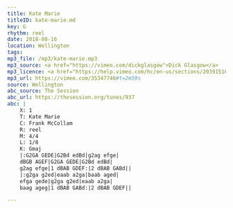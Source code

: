 ```yaml
---
title: Kate Marie
titleID: kate-marie.md
key: G
rhythm: reel
date: 2018-08-16
location: Wellington
tags:
mp3_file: /mp3/kate-marie.mp3
mp3_source: <a href="https://vimeo.com/dickglasgow">Dick Glasgow</a>
mp3_licence: <a href="https://help.vimeo.com/hc/en-us/sections/203915108-Fair-Use">Vimeo Fair Use</a>
mp3_url: https://vimeo.com/35347746#t=2m59s
source: Wellington
abc_source: The Session
abc_url: https://thesession.org/tunes/937
abc: |
    X: 1
    T: Kate Marie
    C: Frank McCollam
    R: reel
    M: 4/4
    L: 1/8
    K: Gmaj
    |:G2GA GEDE|G2Bd edBd|g2ag efge|
    dBGB AGEF|G2GA GEDE|G2Bd edBd|
    g2ag efge|1 dBAB GDEF:|2 dBAB GABd||
    |:g2ga g2ed|eaab a2ga|baab aged|
    efga gede|g2ga g2ed|eaab a2ga|
    baag ageg|1 dBAB GABd:|2 dBAB GDEF||

---
```

